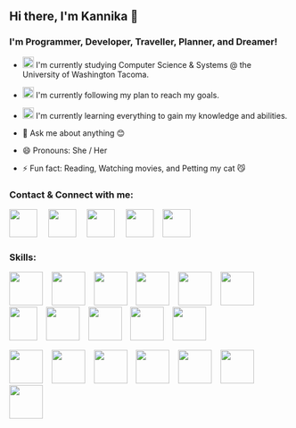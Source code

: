 ## Hi there, I'm Kannika  👋

### I'm Programmer, Developer, Traveller, Planner, and Dreamer!
- <img src="https://user-images.githubusercontent.com/49578771/128768682-2c46c56a-7719-4ca3-8dcd-04d590f8f2cf.png" width="20" height="20" /> I'm currently studying Computer Science & Systems @ the University of Washington Tacoma.                                                                                                                                    
- <img src="https://user-images.githubusercontent.com/49578771/128770553-899a684f-d2a0-40b8-b0de-bf6be299cdb5.png" width="20" height="20" /> I'm currently following my plan to reach my goals.

- <img src="https://user-images.githubusercontent.com/49578771/128770797-a5e6f85e-aa6a-487b-b101-27ab2640c383.png" width="20" height="20" /> I'm currently learning everything to gain my knowledge and abilities.  

- 💬 Ask me about anything 😊
- 😄 Pronouns: She / Her
- ⚡ Fun fact: Reading, Watching movies, and Petting my cat 😼

### Contact & Connect with me:

[<img src="https://user-images.githubusercontent.com/49578771/128774605-ab9f4727-b1a9-4d14-bc26-7f8474cb47e7.png" width="50" height="50"/>](mailto:a.kannika80@gmail.com) &nbsp;&nbsp;&nbsp;
[<img src="https://user-images.githubusercontent.com/49578771/128774913-a7e25c24-36a4-41a6-a215-b5abdfdd6c54.png" width="50" height="50" />](tel:+1-253-282-8828) &nbsp;&nbsp;&nbsp;
[<img src="https://user-images.githubusercontent.com/49578771/128775165-c06c9693-6410-4b0c-9351-a02f2c06b29e.png" width="50" height="50" />](https://a-kannika.github.io/v1/) &nbsp;&nbsp;&nbsp;
[<img src="https://user-images.githubusercontent.com/49578771/128775472-df4b9d6c-ece9-4b4e-a285-64e6adaef7df.png" width="50" height="50" />](https://www.linkedin.com/in/kannika-armstrong-b24b95136/)&nbsp;&nbsp;&nbsp;
[<img src="https://user-images.githubusercontent.com/49578771/128778335-15fa0d8a-15d4-4561-bf8f-996fdcd5a7c6.png" width="50" height="50" />](https://www.facebook.com/kathy.jai/)

### Skills:

<img src="https://user-images.githubusercontent.com/49578771/128778976-d7567b0c-37c0-421d-9487-21cad688a7e7.png" width="60" height="60"/>&nbsp;&nbsp;&nbsp;
<img src="https://upload.wikimedia.org/wikipedia/commons/9/97/Sqlite-square-icon.svg" width="60" height="60"/>&nbsp;&nbsp;&nbsp;
<img src="https://user-images.githubusercontent.com/49578771/173856031-5b58fe11-ef57-4951-b0bd-e2f2994f9d0a.png" width="60" height="60"/>&nbsp;&nbsp;&nbsp;
<img src="https://user-images.githubusercontent.com/49578771/173856400-7b19243c-43a0-4ad8-ba99-2cde767655ff.png" width="60" height="60"/>&nbsp;&nbsp;&nbsp;
<img src="https://img.icons8.com/color/48/000000/python--v1.png" width="60" height="60"/>&nbsp;&nbsp;&nbsp;
<img src="https://user-images.githubusercontent.com/49578771/128780584-005301dd-4ddf-4496-80b6-aca657f1f18c.png" width="60" height="60"/>&nbsp;&nbsp;&nbsp;
<img src="https://user-images.githubusercontent.com/49578771/128780082-23db032f-a366-43f1-98dd-3541e0c85188.png" width="50" height="60"/>&nbsp;&nbsp;&nbsp;
<img src="https://user-images.githubusercontent.com/49578771/128781304-ff4ee2c4-c74a-4800-83ef-a2a62d1ac3bd.png" width="60" height="60"/>&nbsp;&nbsp;&nbsp;
<img src="https://user-images.githubusercontent.com/49578771/128781406-93a2fdd5-585f-45a7-8790-56af0f037b4c.png" width="60" height="60"/>&nbsp;&nbsp;&nbsp;
<img src="https://user-images.githubusercontent.com/49578771/173857106-e8540c03-3120-4411-836f-e2f88526d428.png" width="60" height="60"/>&nbsp;&nbsp;&nbsp;
<img src="https://user-images.githubusercontent.com/49578771/173857360-15e6c7e6-c1d1-4a4d-9c73-1930f8641f10.png" width="60" height="60"/>&nbsp;&nbsp;&nbsp;




<img src="https://img.icons8.com/color/144/000000/intellij-idea.png" width="60" height="60"/>&nbsp;&nbsp;&nbsp;
<img src="https://cdn.icon-icons.com/icons2/1381/PNG/512/rstudio_94807.png" width="60" height="60"/>&nbsp;&nbsp;&nbsp;
<img src="https://upload.wikimedia.org/wikipedia/commons/9/9a/Visual_Studio_Code_1.35_icon.svg" width="60" height="60"/>&nbsp;&nbsp;&nbsp;
<img src="https://user-images.githubusercontent.com/49578771/173858386-89cb5b2f-f93b-43a4-900d-bc916fc3e4f8.png" width="60" height="60"/>&nbsp;&nbsp;&nbsp;
<img src="https://img.icons8.com/color/144/000000/git.png" width="60" height="60"/>&nbsp;&nbsp;&nbsp;
<img src="https://img.icons8.com/material-outlined/192/000000/github.png" width="60" height="60"/>&nbsp;&nbsp;&nbsp;
<img src="https://user-images.githubusercontent.com/49578771/173858693-71253280-87fc-4f9e-9b80-b01f12fb1e15.png" width="60" height="60"/>&nbsp;&nbsp;&nbsp;

